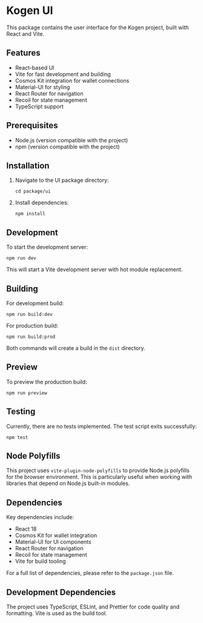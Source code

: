 # Kogen UI

This package contains the user interface for the Kogen project, built with React and Vite.

## Features

- React-based UI
- Vite for fast development and building
- Cosmos Kit integration for wallet connections
- Material-UI for styling
- React Router for navigation
- Recoil for state management
- TypeScript support

## Prerequisites

- Node.js (version compatible with the project)
- npm (version compatible with the project)

## Installation

1. Navigate to the UI package directory:
   ```
   cd package/ui
   ```

2. Install dependencies:
   ```
   npm install
   ```

## Development

To start the development server:

```
npm run dev
```

This will start a Vite development server with hot module replacement.

## Building

For development build:

```
npm run build:dev
```

For production build:

```
npm run build:prod
```

Both commands will create a build in the `dist` directory.

## Preview

To preview the production build:

```
npm run preview
```

## Testing

Currently, there are no tests implemented. The test script exits successfully:

```
npm test
```

## Node Polyfills

This project uses `vite-plugin-node-polyfills` to provide Node.js polyfills for the browser environment. This is particularly useful when working with libraries that depend on Node.js built-in modules.

## Dependencies

Key dependencies include:

- React 18
- Cosmos Kit for wallet integration
- Material-UI for UI components
- React Router for navigation
- Recoil for state management
- Vite for build tooling

For a full list of dependencies, please refer to the `package.json` file.

## Development Dependencies

The project uses TypeScript, ESLint, and Prettier for code quality and formatting. Vite is used as the build tool.